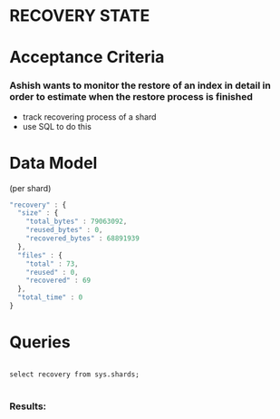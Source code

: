 # RECOVERY STATE



# Acceptance Criteria
### Ashish wants to monitor the restore of an index in detail in order to estimate when the restore process is finished

 * track recovering process of a shard
 * use SQL to do this



# Data Model
(per shard)
```javascript
"recovery" : {
  "size" : {
    "total_bytes" : 79063092,
    "reused_bytes" : 0,
    "recovered_bytes" : 68891939
  },
  "files" : {
    "total" : 73,
    "reused" : 0,
    "recovered" : 69
  },
  "total_time" : 0
}
```



# Queries
<pre>
<code data-crate class="sql">
select recovery from sys.shards;
</code>
</pre>
### Results: <!-- .element: class="crate-result" data-fragment-index="1" -->
